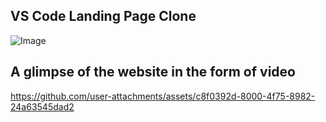 ## VS Code Landing Page Clone

![Image](https://github.com/user-attachments/assets/2c3a422f-f810-42dd-8ebd-b160b4cff504)

## A glimpse of the website in the form of video

https://github.com/user-attachments/assets/c8f0392d-8000-4f75-8982-24a63545dad2
